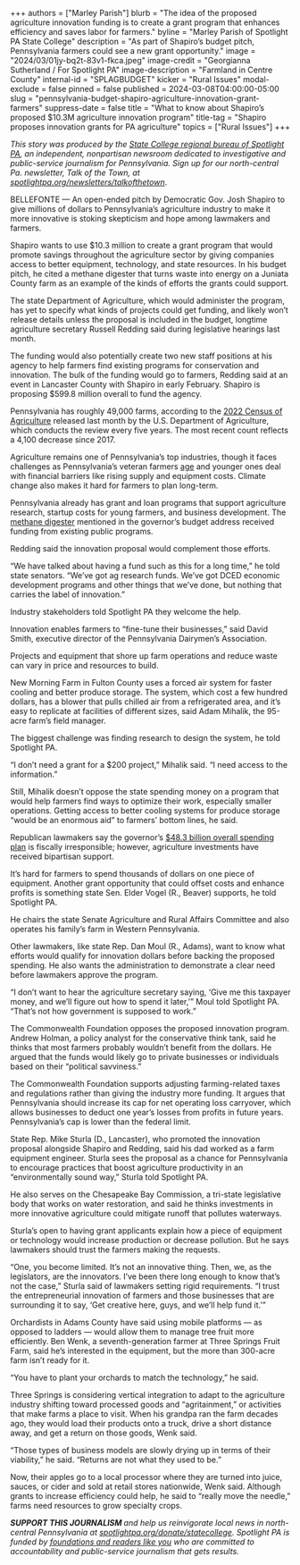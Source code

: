+++
authors = ["Marley Parish"]
blurb = "The idea of the proposed agriculture innovation funding is to create a grant program that enhances efficiency and saves labor for farmers."
byline = "Marley Parish of Spotlight PA State College"
description = "As part of Shapiro’s budget pitch, Pennsylvania farmers could see a new grant opportunity."
image = "2024/03/01jy-bq2t-83v1-fkca.jpeg"
image-credit = "Georgianna Sutherland / For Spotlight PA"
image-description = "Farmland in Centre County"
internal-id = "SPLAGBUDGET"
kicker = "Rural Issues"
modal-exclude = false
pinned = false
published = 2024-03-08T04:00:00-05:00
slug = "pennsylvania-budget-shapiro-agriculture-innovation-grant-farmers"
suppress-date = false
title = "What to know about Shapiro’s proposed $10.3M agriculture innovation program"
title-tag = "Shapiro proposes innovation grants for PA agriculture"
topics = ["Rural Issues"]
+++

<em>This story was produced by the </em><a href="https://www.spotlightpa.org/statecollege"><em>State College regional bureau of Spotlight PA</em></a><em>, an independent, nonpartisan newsroom dedicated to investigative and public-service journalism for Pennsylvania. Sign up for our north-central Pa. newsletter, Talk of the Town, at </em><a href="https://www.spotlightpa.org/newsletters/talkofthetown"><em>spotlightpa.org/newsletters/talkofthetown</em></a>.<em></em>

BELLEFONTE — An open-ended pitch by Democratic Gov. Josh Shapiro to give millions of dollars to Pennsylvania’s agriculture industry to make it more innovative is stoking skepticism and hope among lawmakers and farmers.

Shapiro wants to use $10.3 million to create a grant program that would promote savings throughout the agriculture sector by giving companies access to better equipment, technology, and state resources. In his budget pitch, he cited a methane digester that turns waste into energy on a Juniata County farm as an example of the kinds of efforts the grants could support.

The state Department of Agriculture, which would administer the program, has yet to specify what kinds of projects could get funding, and likely won’t release details unless the proposal is included in the budget, longtime agriculture secretary Russell Redding said during legislative hearings last month.

The funding would also potentially create two new staff positions at his agency to help farmers find existing programs for conservation and innovation. The bulk of the funding would go to farmers, Redding said at an event in Lancaster County with Shapiro in early February. Shapiro is proposing $599.8 million overall to fund the agency.

<script src="https://www.spotlightpa.org/embed.js" async></script><div data-spl-embed-version="1" data-spl-src="https://www.spotlightpa.org/embeds/newsletter/?cta=Sign%20up%20for%20our%20new%20regional%20newsletter%2C%20%3Cb%3ETalk%20of%20the%20Town%3C%2Fb%3E%2C%20and%20get%20all%20the%20news%20and%20notes%20from%20State%20College%20and%20north-central%20PA.&button=Sign%20Up%20Now&preselect=state_college&eyebrow=DON'T%20MISS%20A%20BEAT"></div>

Pennsylvania has roughly 49,000 farms, according to the <a href="https://www.nass.usda.gov/Publications/AgCensus/2022/index.php#full_report">2022 Census of Agriculture</a> released last month by the U.S. Department of Agriculture, which conducts the review every five years. The most recent count reflects a 4,100 decrease since 2017.

Agriculture remains one of Pennsylvania’s top industries, though it faces challenges as Pennsylvania’s veteran farmers <a href="https://aese.psu.edu/research/centers/cecd/publications/pa-agriculture-analysis/pa-farm-producer-age-2017_psu-cecd_dec2020.pdf">age</a> and younger ones deal with financial barriers like rising supply and equipment costs. Climate change also makes it hard for farmers to plan long-term.

Pennsylvania already has grant and loan programs that support agriculture research, startup costs for young farmers, and business development. The <a href="https://www.patreasury.gov/transparency/e-library/Home/ContractView?id=374934">methane digester</a> mentioned in the governor’s budget address received funding from existing public programs.

Redding said the innovation proposal would complement those efforts.

“We have talked about having a fund such as this for a long time,” he told state senators. “We’ve got ag research funds. We’ve got DCED economic development programs and other things that we’ve done, but nothing that carries the label of innovation.”

Industry stakeholders told Spotlight PA they welcome the help.

Innovation enables farmers to “fine-tune their businesses,” said David Smith, executive director of the Pennsylvania Dairymen’s Association.

Projects and equipment that shore up farm operations and reduce waste can vary in price and resources to build.

New Morning Farm in Fulton County uses a forced air system for faster cooling and better produce storage. The system, which cost a few hundred dollars, has a blower that pulls chilled air from a refrigerated area, and it’s easy to replicate at facilities of different sizes, said Adam Mihalik, the 95-acre farm’s field manager.

The biggest challenge was finding research to design the system, he told Spotlight PA.

“I don’t need a grant for a $200 project,” Mihalik said. “I need access to the information.”

Still, Mihalik doesn’t oppose the state spending money on a program that would help farmers find ways to optimize their work, especially smaller operations. Getting access to better cooling systems for produce storage “would be an enormous aid” to farmers’ bottom lines, he said.

Republican lawmakers say the governor’s <a href="https://www.spotlightpa.org/news/2024/02/pennsylvania-josh-shapiro-budget-2024-education-legal-marijuana-skill-games/">$48.3 billion overall spending plan</a> is fiscally irresponsible; however, agriculture investments have received bipartisan support.

It’s hard for farmers to spend thousands of dollars on one piece of equipment. Another grant opportunity that could offset costs and enhance profits is something state Sen. Elder Vogel (R., Beaver) supports, he told Spotlight PA.

He chairs the state Senate Agriculture and Rural Affairs Committee and also operates his family’s farm in Western Pennsylvania.

Other lawmakers, like state Rep. Dan Moul (R., Adams), want to know what efforts would qualify for innovation dollars before backing the proposed spending. He also wants the administration to demonstrate a clear need before lawmakers approve the program.

“I don’t want to hear the agriculture secretary saying, ‘Give me this taxpayer money, and we’ll figure out how to spend it later,’” Moul told Spotlight PA. “That’s not how government is supposed to work.”

<script src="https://www.spotlightpa.org/embed.js" async></script><div data-spl-embed-version="1" data-spl-src="https://www.spotlightpa.org/embeds/donate/"></div>

The Commonwealth Foundation opposes the proposed innovation program. Andrew Holman, a policy analyst for the conservative think tank, said he thinks that most farmers probably wouldn’t benefit from the dollars. He argued that the funds would likely go to private businesses or individuals based on their “political savviness.”

The Commonwealth Foundation supports adjusting farming-related taxes and regulations rather than giving the industry more funding. It argues that Pennsylvania should increase its cap for net operating loss carryover, which allows businesses to deduct one year’s losses from profits in future years. Pennsylvania’s cap is lower than the federal limit.

State Rep. Mike Sturla (D., Lancaster), who promoted the innovation proposal alongside Shapiro and Redding, said his dad worked as a farm equipment engineer. Sturla sees the proposal as a chance for Pennsylvania to encourage practices that boost agriculture productivity in an “environmentally sound way,” Sturla told Spotlight PA.

He also serves on the Chesapeake Bay Commission, a tri-state legislative body that works on water restoration, and said he thinks investments in more innovative agriculture could mitigate runoff that pollutes waterways.

Sturla’s open to having grant applicants explain how a piece of equipment or technology would increase production or decrease pollution. But he says lawmakers should trust the farmers making the requests.

“One, you become limited. It’s not an innovative thing. Then, we, as the legislators, are the innovators. I’ve been there long enough to know that’s not the case,” Sturla said of lawmakers setting rigid requirements. “I trust the entrepreneurial innovation of farmers and those businesses that are surrounding it to say, ‘Get creative here, guys, and we’ll help fund it.’”

Orchardists in Adams County have said using mobile platforms — as opposed to ladders — would allow them to manage tree fruit more efficiently. Ben Wenk, a seventh-generation farmer at Three Springs Fruit Farm, said he’s interested in the equipment, but the more than 300-acre farm isn’t ready for it.

“You have to plant your orchards to match the technology,” he said.

Three Springs is considering vertical integration to adapt to the agriculture industry shifting toward processed goods and “agritainment,” or activities that make farms a place to visit. When his grandpa ran the farm decades ago, they would load their products onto a truck, drive a short distance away, and get a return on those goods, Wenk said.

“Those types of business models are slowly drying up in terms of their viability,” he said. “Returns are not what they used to be.”

Now, their apples go to a local processor where they are turned into juice, sauces, or cider&nbsp;and sold at retail stores nationwide, Wenk said. Although grants to increase efficiency could help, he said to “really move the needle,” farms need resources to grow specialty crops.

<strong><em>SUPPORT THIS JOURNALISM </em></strong><em>and help us reinvigorate local news in north-central Pennsylvania at </em><a href="http://spotlightpa.org/donate/statecollege"><em>spotlightpa.org/donate/statecollege</em></a><em>. Spotlight PA is funded by </em><a href="https://www.spotlightpa.org/support"><em>foundations and readers like you</em></a><em> who are committed to accountability and public-service journalism that gets results.</em>


